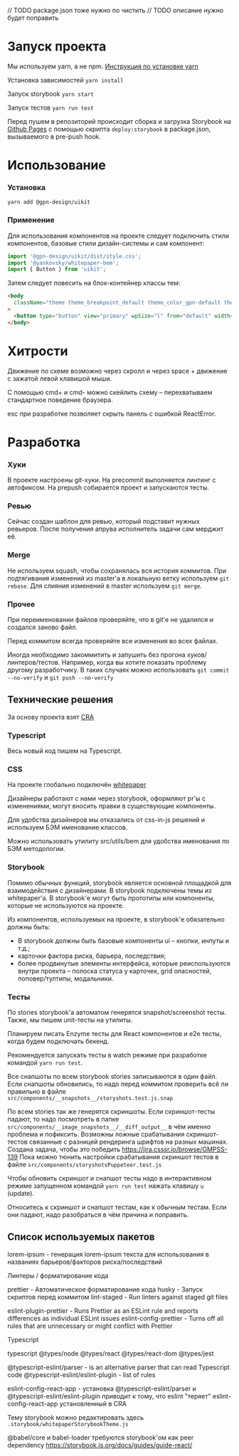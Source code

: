 // TODO package.json тоже нужно по чистить
// TODO описание нужно будет поправить

# Запуск проекта

Мы используем yarn, а не npm. [Инструкция по установке yarn](https://yarnpkg.com/en/docs/install)

Установка зависимостей `yarn install`

Запуск storybook `yarn start`

Запуск тестов `yarn run test`

Перед пушем в репозиторий происходит сборка и загрузка Storybook на [Github Pages](https://gpn-prototypes.github.io/ui-kit) с помощью скрипта `deploy:storybook` в package.json, вызываемого в pre-push hook.

# Использование

### Установка

`yarn add @gpn-design/uikit`

### Применение

Для использования компонентов на проекте следует подключить стили компонентов, базовые стили дизайн-системы и сам компонент:

```javascript
import '@gpn-design/uikit/dist/style.css';
import '@yankovsky/whitepaper-bem';
import { Button } from 'uikit';
```

Затем следует повесить на блок-контейнер классы тем:

```html
<body
  className="theme theme_breakpoint_default theme_color_gpn-default theme_control_gpn-default theme_font_small theme_gap_small theme_size_gpn-default theme_space_default"
>
  <button type="button" view="primary" wpSize="l" from="default" width="auto">Кнопка</button>
</body>
```

# Хитрости

Движение по схеме возможно через скролл и через space + движение с зажатой левой клавишой мыши.

С помощью cmd+ и cmd- можно скейлить схему – перехватываем стандартное поведение браузера.

esc при разработке позволяет скрыть панель с ошибкой ReactError.

# Разработка

### Хуки

В проекте настроены git-хуки. На precommit выполняется линтинг с автофиксом.
На prepush собирается проект и запускаются тесты.

### Ревью

Сейчас создан шаблон для ревью, который подставит нужных ревьеров. После получения апрува исполнитель задачи сам мерджит её.

### Merge

Не используем squash, чтобы сохранялась вся история коммитов.
При подтягивания изменений из master'а в локальную ветку используем `git rebase`.
Для слияния изменений в master используем `git merge`.

### Прочее

При переименовании файлов проверяйте, что в git'е не удалился и создался заново файл.

Перед коммитом всегда проверяйте все изменения во всех файлах.

Иногда необходимо закоммитить и запушить без прогона хуков/линтеров/тестов.
Например, когда вы хотите показать проблему другому разработчику.
В таких случаях можно использовать `git commit --no-verify` и `git push --no-verify`

## Технические решения

За основу проекта взят [CRA](https://github.com/facebook/create-react-app)

### Typescript

Весь новый код пишем на Typescript.

### CSS

На проекте глобально подключён [whitepaper](https://whitepaper.tools/)

Дизайнеры работают с нами через storybook, оформляют pr'ы с изменениями, могут вносить правки в существующие компоненты.

Для удобства дизайнеров мы отказались от css-in-js решений и используем БЭМ именование классов.

Можно использовать утилиту src/utils/bem для удобства именования по БЭМ методологии.

### Storybook

Помимо обычных функций, storybook является основной площадкой для взаимодействия с дизайнерами.
В storybook подключены темы из whitepaper'а.
В storybook'е могут быть прототипы или компоненты, которые не используются на проекте.

Из компонентов, используемых на проекте, в storybook'е обязательно должны быть:

- В storybook должны быть базовые компоненты ui – кнопки, инпуты и т.д.;
- карточки фактора риска, барьера, последствия;
- более продвинутые элементы интерфейса, которые реиспользуются внутри проекта – полоска статуса у карточек, grid опасностей, поповер/тултипы, модальники.

### Тесты

По stories storybook'а автоматом генерятся snapshot/screenshot тесты. Также, мы пишем unit-тесты на утилиты.

Планируем писать Enzyme тесты для React компонентов и e2e тесты, когда будем подключать бекенд.

Рекомендуется запускать тесты в watch режиме при разработке командой `yarn run test`.

Все снапшоты по всем storybook stories записываются в один файл.
Если снапшоты обновились, то надо перед коммитом проверить всё ли правильно в файле `src/components/__snapshots__/storyshots.test.js.snap`

По всем stories так же генерятся скриншоты.
Если скриншот-тесты падают, то надо посмотреть в папке `src/components/__image_snapshots__/__diff_output__` в чём именно проблема и пофиксить.
Возможны ложные срабатывания скриншот-тестов связанные с разницей рендеринга шрифтов на разных машинах.
Создана задача, чтобы это победить https://jira.csssr.io/browse/GMPSS-139
Пока можно тюнить настройки срабатывания скриншот тестов в файле `src/components/storyshotsPuppeteer.test.js`

Чтобы обновить скриншот и снапшот тесты надо в интерактивном режиме запущенном командой `yarn run test` нажать клавишу `u` (update).

Относитесь к скриншот и снапшот тестам, как к обычным тестам. Если они падают, надо разобраться в чём причина и поправить.

## Список используемых пакетов

lorem-ipsum - генерация lorem-ipsum текста для использования в названиях барьеров/факторов риска/последствий

Линтеры / форматирование кода

prettier - Автоматическое форматирование кода
husky - Запуск скриптов перед коммитом
lint-staged - Run linters against staged git files

eslint-plugin-prettier - Runs Prettier as an ESLint rule and reports differences as individual ESLint issues
eslint-config-prettier - Turns off all rules that are unnecessary or might conflict with Prettier

Typescript

typescript
@types/node
@types/react
@types/react-dom
@types/jest

@typescript-eslint/parser - is an alternative parser that can read Typescript code
@typescript-eslint/eslint-plugin - list of rules

eslint-config-react-app - установка @typescript-eslint/parser и @typescript-eslint/eslint-plugin приводит к тому, что eslint "теряет" eslint-config-react-app установленный в CRA

Тему storybook можно редактировать здесь `.storybook/whitepaperStorybookTheme.js`

@babel/core и babel-loader требуются storybook'ом как peer dependency https://storybook.js.org/docs/guides/guide-react/
